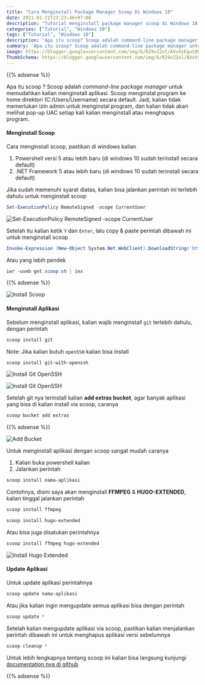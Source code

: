 ```yaml
---
title: "Cara Menginstall Package Manager Scoop Di Windows 10"
date: 2021-01-21T23:23:46+07:00
description: "Tutorial menginstall package manager scoop di Windows 10 dan 11"
categories: ["Tutorial", "Windows 10"]
tags: ["Tutorial", "Windows 10"]
description: 'Apa itu scoop? Scoop adalah command-line package manager untuk memudahkan kalian menginstall aplikasi. Scoop menginstal program ke home direktori (C:/Users/Username) secara default. Jadi, kalian tidak memerlukan izin admin untuk menginstal program, dan kalian tidak akan melihat pop-up UAC setiap kali kalian menginstall atau menghapus program.'
summary: 'Apa itu scoop? Scoop adalah command-line package manager untuk memudahkan kalian menginstall aplikasi.'
image: https://blogger.googleusercontent.com/img/b/R29vZ2xl/AVvXsEgutOMuyXgIb_F63h8SY4FgScmkPOTAydQJ7CkkOB_GmxRRJ35a1ZFthJuBpjflSb8in2HjFF2ns03lLo_neOlAECBQ7bDsaIaigvyKObUHArfBstn0681j3F9cBsPsdo3b9LdT-bY9dO6p4J0lsS9bqLg6WXdRMIPYo9JvN64ySDFNM64dzay7r_2OnjLx/s80-rw/scoop.jpg
ThumbSchema: https://blogger.googleusercontent.com/img/b/R29vZ2xl/AVvXsEgutOMuyXgIb_F63h8SY4FgScmkPOTAydQJ7CkkOB_GmxRRJ35a1ZFthJuBpjflSb8in2HjFF2ns03lLo_neOlAECBQ7bDsaIaigvyKObUHArfBstn0681j3F9cBsPsdo3b9LdT-bY9dO6p4J0lsS9bqLg6WXdRMIPYo9JvN64ySDFNM64dzay7r_2OnjLx/s0/scoop.jpg
---
```


{{% adsense %}}

Apa itu scoop ? Scoop adalah *command-line package manager* untuk memudahkan kalian menginstall aplikasi. Scoop menginstal program ke home direktori (C:/Users/Username) secara default. Jadi, kalian tidak memerlukan izin admin untuk menginstal program, dan kalian tidak akan melihat pop-up UAC setiap kali kalian menginstall atau menghapus program.

#### Menginstall Scoop
Cara menginstall scoop, pastikan di windows kalian
1. Powershell versi 5 atau lebih baru (di windows 10 sudah terinstall secara default)
2. .NET Framework 5 atau lebih baru (di windows 10 sudah terinstall secara default)

Jika sudah memenuhi syarat diatas, kalian bisa jalankan perintah ini terlebih dahulu untuk menginstall scoop

```powershell
Set-ExecutionPolicy RemoteSigned -scope CurrentUser
```

![Set-ExecutionPolicy RemoteSigned -scope CurrentUser](https://blogger.googleusercontent.com/img/b/R29vZ2xl/AVvXsEikPXDfvs1Py7-njhDwwnkzZp5ZtoRFYfeb12PgOw0fIsnT8RVHwnuoj-DuDtTBWtc6pvR-OiB8fSOPO4QWWGQTNTkud7T1CxJHXCeSKpFJ2exdCqMGGfwGk2VKNvS7CdP2dg7VPMPgMG2rur0n3zko1dLPGO1eMVEwkKqTuFs30FyCqBiDz_f8Yr7ExCmf/s0/2.jpg)

Setelah itu kalian ketik `Y` dan `Enter`, lalu copy & paste perintah dibawah ini untuk menginstall scoop

```powershell
Invoke-Expression (New-Object System.Net.WebClient).DownloadString('https://get.scoop.sh')
```

Atau yang lebih pendek

```powershell
iwr -useb get.scoop.sh | iex
```

{{% adsense %}}

![Install Scoop](https://blogger.googleusercontent.com/img/b/R29vZ2xl/AVvXsEhevbYpy0qMfbKznSt5R3_Q9dQ51g4ReuNq4PNkJLD7X17Xys2HYwc6bdZaPjkH4CreaQ1XLNM3qvrW7NJi65Jf_XhHzQ-EPEV7CS9HXDyzEXaXVDB83GiVahwWFiusVybCJvAqtPsNX-7QvvIcUYwFl-GJOaxhmiG9Y3JnURrIonBY7fU9AdfnCSlJ5RY5/s0/3.jpg)
#### Menginstall Aplikasi
Sebelum menginstall aplikasi, kalian wajib menginstall `git` terlebih dahulu, dengan perintah
```powershell
scoop install git
```
Note: Jika kalian butuh `openSSH` kalian bisa install
```powershell
scoop install git-with-openssh
```

![Install Git OpenSSH](https://blogger.googleusercontent.com/img/b/R29vZ2xl/AVvXsEj6o3wDfg2NXhamtj_ClaxD2kbW2_WAmBkrG6mio9R5PmRdS1D99QsMUv3jDAyahjZSEuWxAtNCt-JxO3kFWpec97XN4tn4wEt1ekjnzlwG7DlUDGd3idOdiaz91gOJ43xOWzhCh_jGM4sEjwh_sgVNg-cYbTzZZLCpQzR8ySHG7M1Rps-gfiCmeW9iUs1w/s0/4.jpg)

![Install Git OpenSSH](https://blogger.googleusercontent.com/img/b/R29vZ2xl/AVvXsEjEj6YATD1H0zkJ5VWXlH0IWgS4wW0eSjOJmAP49vmUp7iamZ8bvBRm8u93Z3ZQDToIqAfVg4cjmvX61Wv_NEetyOF9X8Dt7uEaOx7-GYjU_mM5INVB-LP2fTwi1Izu32_y175vMsU8gdd-5HIyXXeBjyAH_vHOtmQLP_6cNs73nxaWWJCPraxjVl6BuzC9/s0/5.jpg)

Setelah git nya terinstall kalian **add extras bucket**, agar banyak aplikasi yang bisa di kalian install via scoop, caranya

```powershell
scoop bucket add extras
```

{{% adsense %}}

![Add Bucket](https://blogger.googleusercontent.com/img/b/R29vZ2xl/AVvXsEixpWZQWvxdgXLLDW4_0W7igvjPBWiO8Qz6dCJ3P5u-5mQXV6Q8TcGH9wdCWUYLcSf2Z6Yzvm0A7bFy_XaNR0jiteaWSwZeQEuBShnWGMvqAg4JSB8Ig1aKxTyM0y9V_JDrA4LFhCyMiYX44PxTOQX3snQqgOTIwSi_L1wEarDCM96lWBWS7bHINiZpyaIy/s0/6.jpg)

Untuk menginstall aplikasi dengan scoop sangat mudah caranya
1. Kalian buka powershell kalian
2. Jalankan perintah

```powershell
scoop install nama-aplikasi
```
Contohnya, disini saya akan menginstall **FFMPEG** & **HUGO-EXTENDED**, kalian tinggal jalankan perintah
```powershell
scoop install ffmpeg
```
```powershell
scoop install hugo-extended
```
Atau bisa juga disatukan perintahnya
```powershell
scoop install ffmpeg hugo-extended
```
![Install Hugo Extended](https://blogger.googleusercontent.com/img/b/R29vZ2xl/AVvXsEgJCPwJHm7SgTTsTKXGwCPxq2zeQ96yIflqDMwQ4qpAX3snmhZkwXxaXfR_qOpW1EbM9ygE-jfdpOidK5Gk60A981lIBl1sG2wGcxM7TRKO52-KikShhcF1GZHY5zz1oGyt2E4GZTeY0FkWMyvD8YvBM9SMf_GQ02Dsg3sMmnh4mg1qXiC-eTdMjRwz6EQ5/s0/7.jpg)
#### Update Aplikasi
Untuk update aplikasi perintahnya
```powershell
scoop update nama-aplikasi
```
Atau jika kalian ingin mengupdate semua aplikasi bisa dengan perintah
```powershell
scoop update *
```
Setelah kalian mengupdate aplikasi via scoop, pastikan kalian menjalankan perintah dibawah ini untuk menghapus aplikasi versi sebelumnya
```powershell
scoop cleanup *
```

Untuk lebih lengkapnya tentang scoop ini kalian bisa langsung kunjungi [documentation nya di github](https://github.com/lukesampson/(wiki))

{{% adsense %}}
